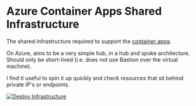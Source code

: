 # Azure Container Apps Shared Infrastructure

The shared infrastructure required to support the [container apps](https://github.com/jsacapdev/az.frontdoor.container.apps).

On Azure, aims to be a very simple hub, in a hub and spoke architecture. Should only be short-lived (i.e. does not use Bastion over the virtual machine).

I find it useful to spin it up quickly and check resources that sit behind private IP's or endpoints.

[![Deploy Infrastructure](https://github.com/jsacapdev/az.frontdoor.container.shared/actions/workflows/deploy-iac.yaml/badge.svg)](https://github.com/jsacapdev/az.frontdoor.container.shared/actions/workflows/deploy-iac.yaml)
